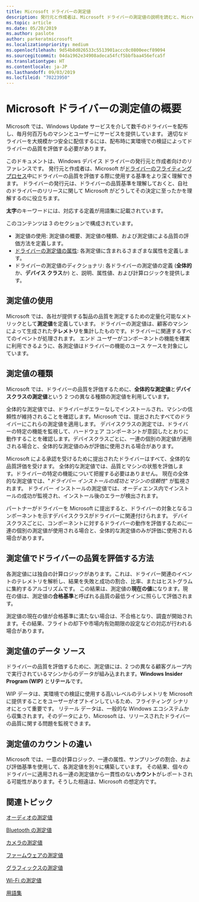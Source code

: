 ```yaml
---
title: Microsoft ドライバーの測定値
description: 発行元と作成者は、Microsoft ドライバーの測定値の説明を読むと、Microsoft がドライバーのフライティング中にドライバーの品質を評価する際に使用する基準をより深く理解できます
ms.topic: article
ms.date: 05/20/2019
ms.author: paslote
author: parkeratmicrosoft
ms.localizationpriority: medium
ms.openlocfilehash: 9d54b8d026533c5513901accc0c0800eecf89094
ms.sourcegitcommit: 04da1962e34908adeca54fcf5bbfbaa456efca5f
ms.translationtype: HT
ms.contentlocale: ja-JP
ms.lasthandoff: 09/03/2019
ms.locfileid: "70223950"
---
```

# <a name="overview-of-the-microsoft-driver-measures"></a>Microsoft ドライバーの測定値の概要

Microsoft では、Windows Update サービスを介して数千のドライバーを配布し、毎月何百万ものマシンとユーザーにサービスを提供しています。 適切なドライバーを大規模かつ安全に配信するには、配布時に実環境での検証によってドライバーの品質を評価する必要があります。

このドキュメントは、Windows デバイス ドライバーの発行元と作成者向けのリファレンスです。  発行元と作成者は、Microsoft が[ドライバーのフライティング プロセス](https://docs.microsoft.com/windows-hardware/drivers/dashboard/driver-flighting)中にドライバーの品質を評価する際に使用する基準をより深く理解できます。 ドライバーの発行元は、ドライバーの品質基準を理解しておくと、自社のドライバーのリリースに関して Microsoft がどうしてその決定に至ったかを理解するのに役立ちます。

**太字**のキーワードには、対応する定義が用語集に記載されています。

このコンテンツは 3 のセクションで構成されています。

* 測定値の使用: 測定値の概要、測定値の種類、および測定値による品質の評価方法を定義します。
* [ドライバーの測定値の属性](measure-attributes.md): 各測定値に含まれるさまざまな属性を定義します。
* ドライバーの測定値のディクショナリ: 各ドライバーの測定値の定義 (**全体的**か、**デバイス クラス**か) と、説明、属性値、および計算ロジックを提供します。

## <a name="using-measures"></a>測定値の使用

Microsoft では、各社が提供する製品の品質を測定するための定量化可能なメトリックとして**測定値**を定義しています。 ドライバーの測定値は、顧客のマシンによって生成された**テレメトリ**を集計したものです。ドライバーに関連するすべてのイベントが処理されます。 エンド ユーザーがコンポーネントの機能を確実に利用できるように、各測定値はドライバーの機能のユース ケースを対象にしています。

## <a name="types-of-measures"></a>測定値の種類

Microsoft では、ドライバーの品質を評価するために、**全体的な測定値**と**デバイスクラスの測定値**という 2 つの異なる種類の測定値を利用しています。

全体的な測定値では、ドライバーがエラーなしでインストールされ、マシンの信頼性が維持されることを確認します。Microsoft では、提出されたすべてのドライバーにこれらの測定値を適用します。 デバイスクラスの測定では、ドライバーの特定の機能を監視して、ハードウェア コンポーネントが意図したとおりに動作することを確認します。デバイスクラスごとに、一連の個別の測定値が適用される場合と、全体的な測定値のみが評価に使用される場合があります。

Microsoft による承認を受けるために提出されたドライバーはすべて、全体的な品質評価を受けます。 全体的な測定値では、品質とマシンの状態を評価します。ドライバーの特定の機能について把握する必要はありません。 現在の全体的な測定値では、"*ドライバー インストールの成功とマシンの信頼性*" が監視されます。 ドライバー インストールの測定値では、オーディエンス内でインストールの成功が監視され、インストール後のエラーが検出されます。

パートナーがドライバーを Microsoft に提出すると、ドライバーの対象となるコンポーネントを示すデバイスクラスがドライバーに関連付けられます。 デバイスクラスごとに、コンポーネントに対するドライバーの動作を評価するために一連の個別の測定値が使用される場合と、全体的な測定値のみが評価に使用される場合があります。

## <a name="how-measures-assess-driver-quality"></a>測定値でドライバーの品質を評価する方法

各測定値には独自の計算ロジックがあります。これは、ドライバー関連のイベントのテレメトリを解析し、結果を失敗と成功の割合、比率、またはヒストグラムに集約するアルゴリズムです。 この結果は、測定値の**現在の値**になります。現在の値は、測定値の**合格基準**と呼ばれる品質の最低ラインに照らして評価されます。

測定値の現在の値が合格基準に満たない場合は、不合格となり、調査が開始されます。その結果、フライトの却下や市場内有効期限の設定などの対応が行われる場合があります。

## <a name="data-sources-for-measures"></a>測定値のデータ ソース

ドライバーの品質を評価するために、測定値には、2 つの異なる顧客グループ内で実行されているマシンからのデータが組み込まれます。**Windows Insider Program (WIP)** と**リテール**です。

WIP データは、実環境での検証に使用する高いレベルのテレメトリを Microsoft に提供することをユーザーがオプトインしているため、フライティング シナリオにとって重要です。 リテール データは、一般的な Windows エコシステムから収集されます。そのデータにより、Microsoft は、リリースされたドライバーの品質に関する問題を監視できます。

## <a name="count-differences-between-measures"></a>測定値のカウントの違い

Microsoft では、一意の計算ロジック、一連の属性、サンプリングの割合、および評価基準を使用して、各測定値を別々に構築しています。 その結果、個々のドライバーに適用される一連の測定値から一貫性のない**カウント**がレポートされる可能性があります。そうした相違は、Microsoft の想定内です。

## <a name="related-topics"></a>関連トピック

[オーディオの測定値](audio-measures.md)

[Bluetooth の測定値](bluetooth-measures.md)

[カメラの測定値](camera-measures.md)

[ファームウェアの測定値](firmware-measures.md)

[グラフィックスの測定値](graphics-measures.md)

[Wi-Fi の測定値](wi-fi-measures.md)

[用語集](measures-glossary.md)
